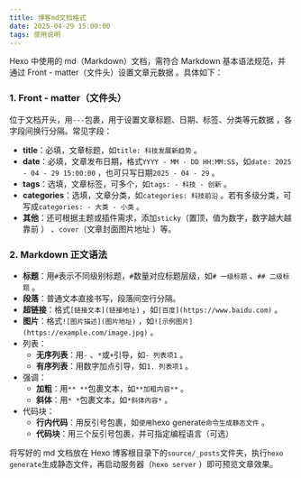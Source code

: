 ```yaml
---
title: 博客md文档格式
date: 2025-04-29 15:00:00
tags: 使用说明
---
```


Hexo 中使用的 md（Markdown）文档，需符合 Markdown 基本语法规范，并通过 Front - matter（文件头）设置文章元数据 。具体如下：

### 1. Front - matter（文件头）

位于文档开头，用`---`包裹，用于设置文章标题、日期、标签、分类等元数据 ，各字段间换行分隔。常见字段：



- **title**：必填，文章标题，如`title: 科技发展新趋势` 。
- **date**：必填，文章发布日期，格式`YYYY - MM - DD HH:MM:SS`，如`date: 2025 - 04 - 29 15:00:00` ，也可只写日期`2025 - 04 - 29` 。
- **tags**：选填，文章标签，可多个，如`tags: - 科技 - 创新` 。
- **categories**：选填，文章分类，如`categories: 科技前沿` 。若有多级分类，可写成`categories: - 大类 - 小类` 。
- **其他**：还可根据主题或插件需求，添加`sticky`（置顶，值为数字，数字越大越靠前 ） 、`cover`（文章封面图片地址 ）等。

### 2. Markdown 正文语法

- **标题**：用`#`表示不同级别标题，`#`数量对应标题层级，如`# 一级标题` 、`## 二级标题` 。
- **段落**：普通文本直接书写，段落间空行分隔。
- **超链接**：格式`[链接文本](链接地址)` ，如`[百度](https://www.baidu.com)` 。
- **图片**：格式`![图片描述](图片地址)` ，如`![示例图片](https://example.com/image.jpg)` 。
- 列表：
  - **无序列表**：用`-` 、`*`或`+`引导，如`- 列表项1` 。
  - **有序列表**：用数字加点引导，如`1. 列表项1` 。
- 强调：
  - **加粗**：用`** **`包裹文本，如`**加粗内容**` 。
  - **斜体**：用`* *`包裹文本，如`*斜体内容*` 。
- 代码块：
  - **行内代码**：用反引号包裹，如`使用`hexo generate`命令生成静态文件` 。
  - **代码块**：用三个反引号包裹，并可指定编程语言（可选）

将写好的 md 文档放在 Hexo 博客根目录下的`source/_posts`文件夹，执行`hexo generate`生成静态文件，再启动服务器（`hexo server` ）即可预览文章效果。